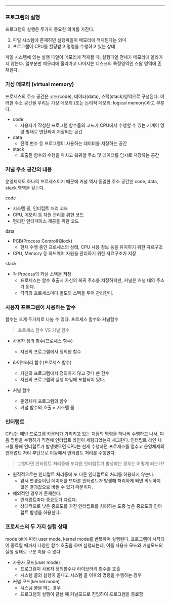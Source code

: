 

---


### 프로그램의 실행

프로그램의 실행은 두가지 중요한 의미를 가진다.
1. 파일 시스템에 존재하던 실행파일이 메모리에 적재된다는 의미
2. 프로그램이 CPU를 할당받고 명령을 수행하고 있는 상태

파일 시스템에 있는 실행 파일이 메모리에 적재될 때, 실행파일 전체가 메모리에 올라가지 않는다. 일부분만 메모리에 올라가고 나머지는 디스크의 특정영역인 스왑 영역에 존재한다.

### 가상 메모리 (virtual memory)

프로세스의 주소 공간은 코드(code), 데이타(data), 스택(stack)영역으로 구성된다. 이러한 주소 공간을 우리는 가상 메모리 (또는 논리적 메모리: logical memory)라고 부른다.

- code
  - 사용자가 작성한 프로그램 함수들의 코드가 CPU에서 수행할 수 있는 기계어 명령 형태로 변환되어 저장되는 공간
- data
  - 전역 변수 등 프로그램이 사용하는 데이터를 저장하는 공간
- stack
  - 호출된 함수의 수행을 마치고 복귀할 주소 및 데이터를 임시로 저장하는 공간


### 커널 주소 공간의 내용

운영체제도 하나의 프로세스이기 때문에 커널 역시 동일한 주소 공간인 code, data, stack 영역을 갖는다.

code
- 시스템 콜, 인터럽트 처리 코드
- CPU, 메모리 등 자원 관리를 위한 코드
- 편리한 인터페이스 제공을 위한 코드

data
- PCB(Process Controll Block)  
  - 현재 수행 중인 프로세스의 상태, CPU 사용 정보 등을 유지하기 위한 자료구조  
- CPU, Memory 등 하드웨어 자원을 관리하기 위한 자료구조가 저장  


stack
- 각 Process의 커널 스택을 저장
  - 프로세스는 함수 호출시 자신의 복귀 주소를 저장하지만, 커널은 커널 내의 주소가 된다.
  - 각각의 프로세스마다 별도의 스택을 두어 관리한다.

### 사용자 프로그램이 사용하는 함수
함수는 크게 두가지로 나눌 수 있다. 프로세스 함수와 커널함수
> 프로세스 함수 VS 커널 함수

  - 사용자 정의 함수(프로세스 함수)  
    - 자신의 프로그램에서 정의한 함수  
  - 라이브러리 함수(프로세스 함수)  
    - 자신의 프로그램에서 정의하지 않고 갖다 쓴 함수  
    - 자신의 프로그램의 실행 파일에 포함되어 있다.  

  - 커널 함수  
    - 운영체제 프로그램의 함수  
    - 커널 함수의 호출 = 시스템 콜  

### 인터럽트

CPU는 매번 프로그램 카운터가 가리키고 있는 지점의 명령을 하나씩 수행하고 나서, 다음 명령을 수행하기 직전에 인터럽트 라인이 세팅되었는지 체크한다. 인터럽트 라인 체크를 통해 인터럽트가 발생했으면 CPU는 현재 수행하던 프로세스를 멈추고 운영체제의 인터럽트 처리 루틴으로 이동해서 인터럽트 처리를 수행한다.

> 그렇다면 인터럽트 처리중에 또다른 인터럽트가 발생하는 경우는 어떻게 되는가?

- 원직적으로는 인터럽트 처리중에 또 다른 인터럽트의 처리를 허용하지 않는다. 
  - 앞서 변경중이던 데이터를 또다른 인터럽트가 발생해 처리하게 되면 의도하지 않은 결과값으로 바뀔 수 있기 때문이다.
- 예외적인 경우가 존재한다.
  - 인터럽트마다 중요도가 다르다.
  - 상대적으로 낮은 중요도를 가진 인터럽트를 처리하는 도중 높은 중요도의 인터럽트 발생을 허용한다.


### 프로세스의 두 가지 실행 상태
 mode bit에 따라 user mode, kernel mode를 반복하며 실행된다. 프로그램이 시작되어 종료될 때까지 다양한 함수 호출을 하며 실행되는데, 이를 사용자 모드와 커널모드의 실행 상태로 구분 지을 수 있다

- 사용자 모드(user mode)
  - 프로그램이 사용자 정의함수나 라이브러리 함수를 호출
  - 시스템 콜의 실행이 끝나고 시스템 콜 이후의 명령을 수행하는 경우
- 커널 모드(kernel mode)
  - 시스템 콜을 하는 경우
  - 프로그램의 실행이 끝날 때 커널모드로 진입하여 프로그램을 종료함
